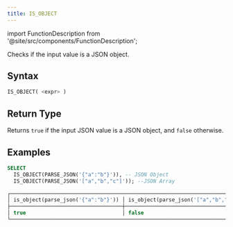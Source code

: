 ```yaml
---
title: IS_OBJECT
---
```

import FunctionDescription from '@site/src/components/FunctionDescription';

<FunctionDescription description="Introduced or updated: v1.2.368"/>

Checks if the input value is a JSON object.

## Syntax

```sql
IS_OBJECT( <expr> )
```

## Return Type

Returns `true` if the input JSON value is a JSON object, and `false` otherwise.

## Examples

```sql
SELECT
  IS_OBJECT(PARSE_JSON('{"a":"b"}')), -- JSON Object
  IS_OBJECT(PARSE_JSON('["a","b","c"]')); --JSON Array

┌─────────────────────────────────────────────────────────────────────────────┐
│ is_object(parse_json('{"a":"b"}')) │ is_object(parse_json('["a","b","c"]')) │
├────────────────────────────────────┼────────────────────────────────────────┤
│ true                               │ false                                  │
└─────────────────────────────────────────────────────────────────────────────┘
```